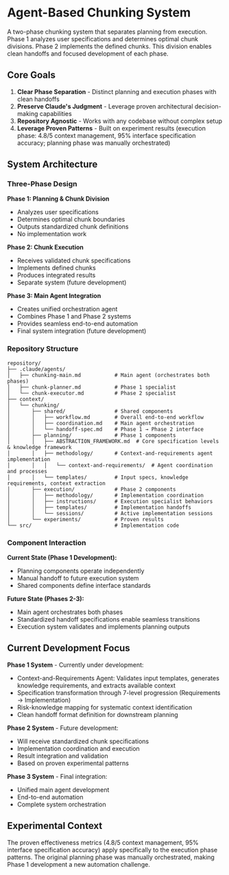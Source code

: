 # Agent-Based Chunking System

A two-phase chunking system that separates planning from execution. Phase 1 analyzes user specifications and determines optimal chunk divisions. Phase 2 implements the defined chunks. This division enables clean handoffs and focused development of each phase.

## Core Goals

1. **Clear Phase Separation** - Distinct planning and execution phases with clean handoffs
2. **Preserve Claude's Judgment** - Leverage proven architectural decision-making capabilities  
3. **Repository Agnostic** - Works with any codebase without complex setup
4. **Leverage Proven Patterns** - Built on experiment results (execution phase: 4.8/5 context management, 95% interface specification accuracy; planning phase was manually orchestrated)

## System Architecture

### Three-Phase Design

**Phase 1: Planning & Chunk Division**
- Analyzes user specifications
- Determines optimal chunk boundaries  
- Outputs standardized chunk definitions
- No implementation work

**Phase 2: Chunk Execution**  
- Receives validated chunk specifications
- Implements defined chunks
- Produces integrated results
- Separate system (future development)

**Phase 3: Main Agent Integration**
- Creates unified orchestration agent
- Combines Phase 1 and Phase 2 systems
- Provides seamless end-to-end automation
- Final system integration (future development)

### Repository Structure
```
repository/
├── .claude/agents/
│   ├── chunking-main.md           # Main agent (orchestrates both phases)
│   ├── chunk-planner.md           # Phase 1 specialist
│   └── chunk-executor.md          # Phase 2 specialist
├── context/
│   └── chunking/
│       ├── shared/                # Shared components
│       │   ├── workflow.md        # Overall end-to-end workflow
│       │   ├── coordination.md    # Main agent orchestration
│       │   └── handoff-spec.md    # Phase 1 → Phase 2 interface
│       ├── planning/              # Phase 1 components
│       │   ├── ABSTRACTION_FRAMEWORK.md  # Core specification levels & knowledge framework
│       │   ├── methodology/       # Context-and-requirements agent implementation
│       │   │   └── context-and-requirements/  # Agent coordination and processes
│       │   └── templates/         # Input specs, knowledge requirements, context extraction
│       ├── execution/             # Phase 2 components
│       │   ├── methodology/       # Implementation coordination
│       │   ├── instructions/      # Execution specialist behaviors
│       │   ├── templates/         # Implementation handoffs
│       │   └── sessions/          # Active implementation sessions
│       └── experiments/           # Proven results
└── src/                           # Implementation code
```

### Component Interaction

**Current State (Phase 1 Development):**
- Planning components operate independently
- Manual handoff to future execution system
- Shared components define interface standards

**Future State (Phases 2-3):**
- Main agent orchestrates both phases
- Standardized handoff specifications enable seamless transitions
- Execution system validates and implements planning outputs

## Current Development Focus

**Phase 1 System** - Currently under development:
- Context-and-Requirements Agent: Validates input templates, generates knowledge requirements, and extracts available context
- Specification transformation through 7-level progression (Requirements → Implementation)
- Risk-knowledge mapping for systematic context identification
- Clean handoff format definition for downstream planning

**Phase 2 System** - Future development:
- Will receive standardized chunk specifications
- Implementation coordination and execution  
- Result integration and validation
- Based on proven experimental patterns

**Phase 3 System** - Final integration:
- Unified main agent development
- End-to-end automation
- Complete system orchestration

## Experimental Context

The proven effectiveness metrics (4.8/5 context management, 95% interface specification accuracy) apply specifically to the execution phase patterns. The original planning phase was manually orchestrated, making Phase 1 development a new automation challenge.